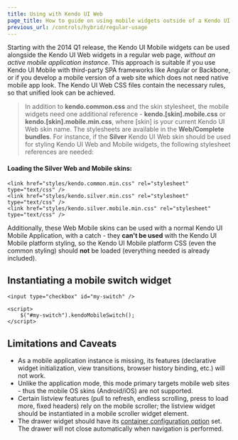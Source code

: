 ```yaml
---
title: Using with Kendo UI Web
page_title: How to guide on using mobile widgets outside of a Kendo UI Mobile application container
previous_url: /controls/hybrid/regular-usage
---
```


Starting with the 2014 Q1 release, the Kendo UI Mobile widgets can be used alongside the Kendo UI Web widgets in a regular web page, *without an active mobile application instance*.
This approach is suitable if you use Kendo UI Mobile with third-party SPA frameworks like Angular or Backbone, or if you develop a mobile version of a web site which does not need native mobile app look.
The Kendo UI Web CSS files contain the necessary rules, so that unified look can be achieved.

> In addition to **kendo.common.css** and the skin stylesheet, the mobile widgets need one additional reference - **kendo.[skin].mobile.css** or **kendo.[skin].mobile.min.css**, where [skin] is your current Kendo UI Web skin name.
The stylesheets are available in the **Web/Complete bundles**. For instance, if the **Silver** Kendo UI Web skin should be used for styling Kendo UI Web and Mobile widgets, the following stylesheet references are needed:

#### Loading the Silver Web and Mobile skins:

    <link href="styles/kendo.common.min.css" rel="stylesheet" type="text/css" />
    <link href="styles/kendo.silver.min.css" rel="stylesheet" type="text/css" />
    <link href="styles/kendo.silver.mobile.min.css" rel="stylesheet" type="text/css" />

Additionally, these Web Mobile skins can be used with a normal Kendo UI Mobile Application, with a catch - they **can't be used** with the Kendo UI Mobile platform styling,
so the Kendo UI Mobile platform CSS (even the common styling) should **not** be loaded (everything needed is already included).

## Instantiating a mobile switch widget

    <input type="checkbox" id="my-switch" />

    <script>
        $("#my-switch").kendoMobileSwitch();
    </script>


## Limitations and Caveats

- As a mobile application instance is missing, its features (declarative widget initialization, view transitions, browser history binding, etc.) will not work.
- Unlike the application mode, this mode primary targets mobile web sites - thus the mobile OS skins (Android/iOS) are not supported.
- Certain listview features (pull to refresh, endless scrolling, press to load more, fixed headers) rely on the mobile scroller; the listview widget should be instantiated in a mobile scroller widget element.
- The drawer widget should have its [container configuration option](/api/mobile/drawer/#configuration-container) set. The drawer will not close automatically when navigation is performed.
